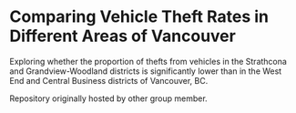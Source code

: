 # Comparing Vehicle Theft Rates in Different Areas of Vancouver

Exploring whether the proportion of thefts from vehicles in the Strathcona and Grandview-Woodland districts is significantly lower than in the West End and Central Business districts of Vancouver, BC.

Repository originally hosted by other group member.
